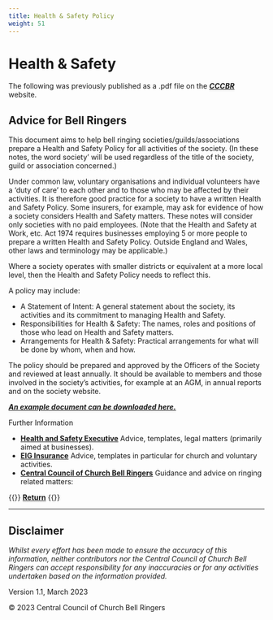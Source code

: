```yaml
---
title: Health & Safety Policy
weight: 51
---
```


# Health & Safety

The following was previously published as a .pdf file on the ***[CCCBR](https://runningatower.cccbr.org.uk/docs/glossary/#CCCBR)*** website.

## Advice for Bell Ringers

This document aims to help bell ringing societies/guilds/associations prepare a Health and Safety Policy for all activities of the society. (In these notes, the word society’ will be used regardless of the title of the society, guild or association concerned.)

Under common law, voluntary organisations and individual volunteers have a ‘duty of care’ to each other and to those who may be affected by their activities. It is therefore good practice for a society to have a written Health and Safety Policy. Some insurers, for example, may ask for evidence of how a society considers Health and Safety matters. These notes will consider only societies with no paid employees. (Note that the Health and Safety at Work, etc. Act 1974 requires businesses employing 5 or more people to prepare a written Health and Safety Policy. Outside England and Wales, other laws and terminology may be applicable.)

Where a society operates with smaller districts or equivalent at a more local level, then the Health and Safety Policy needs to reflect this.

A policy may include:
- A Statement of Intent: A general statement about the society, its activities and its commitment to managing Health and Safety.
- Responsibilities for Health & Safety: The names, roles and positions of those who lead on Health and Safety matters.
- Arrangements for Health & Safety: Practical arrangements for what will be done by whom, when and how.

The policy should be prepared and approved by the Officers of the Society and reviewed at least annually. It should be available to members and those involved in the society’s activities, for example at an AGM, in annual reports and on the society website.

***[An example document can be downloaded here.](proforma.docx)***

Further Information
- **[Health and Safety Executive](https://hse.gov.uk/simple-Health-Safety/policy/)** Advice, templates, legal matters (primarily aimed at businesses).
- **[EIG Insurance](https://ecclesiastical.com/document-library)** Advice, templates in particular for church and voluntary activities.
- **[Central Council of Church Bell Ringers](https://cccbr.org.uk/resources/stewardship-and-management)** Guidance and advice on ringing related matters:

{{<hint info>}}
**[Return](https://runningatower.cccbr.org.uk/docs/healthsafety/)**
{{</hint>}}

----

## Disclaimer
 
*Whilst every effort has been made to ensure the accuracy of this information, neither contributors nor the Central Council of Church Bell Ringers can accept responsibility for any inaccuracies or for any activities undertaken based on the information provided.*

Version 1.1, March 2023

© 2023 Central Council of Church Bell Ringers
